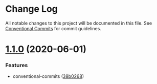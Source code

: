 # Change Log

All notable changes to this project will be documented in this file.
See [Conventional Commits](https://conventionalcommits.org) for commit guidelines.

# [1.1.0](https://github.com/JohnApache/lerna-usage-doc/compare/module-1@1.0.2...module-1@1.1.0) (2020-06-01)


### Features

* conventional-commits ([38b0268](https://github.com/JohnApache/lerna-usage-doc/commit/38b0268c4db1d62a540c1ff2815a8692e928e280))
